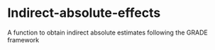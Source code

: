 # Indirect-absolute-effects
A function to obtain indirect absolute estimates following the GRADE framework
